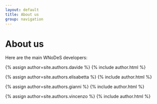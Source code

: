 ```yaml
---
layout: default
title: About us
group: navigation
---
```


# About us

Here are the main WNoDeS developers:

{% assign author=site.authors.davide %}
{% include author.html %}

{% assign author=site.authors.elisabetta %}
{% include author.html %}

{% assign author=site.authors.gianni %}
{% include author.html %}

{% assign author=site.authors.vincenzo %}
{% include author.html %}

